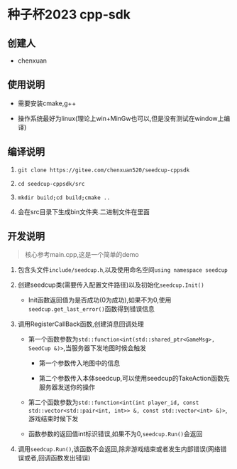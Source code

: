 # 种子杯2023 cpp-sdk

## 创建人

- chenxuan

## 使用说明

- 需要安装cmake,g++

- 操作系统最好为linux(理论上win+MinGw也可以,但是没有测试在window上编译)

## 编译说明

1. `git clone https://gitee.com/chenxuan520/seedcup-cppsdk`

2. `cd seedcup-cppsdk/src`

3. `mkdir build;cd build;cmake ..`

4. 会在src目录下生成bin文件夹.二进制文件在里面

## 开发说明
> 核心参考main.cpp,这是一个简单的demo

1. 包含头文件`include/seedcup.h`,以及使用命名空间`using namespace seedcup`

2. 创建seedcup类(需要传入配置文件路径)以及初始化`seedcup.Init()`

	- Init函数返回值为是否成功(0为成功),如果不为0,使用`seedcup.get_last_error()`函数得到错误信息

3. 调用RegisterCallBack函数,创建消息回调处理

	- 第一个函数参数为`std::function<int(std::shared_ptr<GameMsg>, SeedCup &)>`,当服务器下发地图时候会触发

		- 第一个参数传入地图中的信息

		- 第二个参数传入本体seedcup,可以使用seedcup的TakeAction函数先服务器发送你的操作

	- 第二个函数参数为`std::function<int(int player_id, const std::vector<std::pair<int, int>> &, const std::vector<int> &)>`,游戏结束时候下发

	- 函数参数的返回值int标识错误,如果不为0,`seedcup.Run()`会返回

4. 调用`seedcup.Run()`,该函数不会返回,除非游戏结束或者发生内部错误(网络错误或者,回调函数发出错误)
